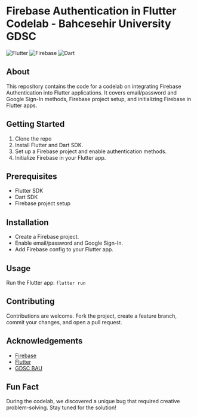 # Firebase Authentication in Flutter Codelab - Bahcesehir University GDSC

![Flutter](https://img.shields.io/badge/Flutter-202329?style=for-the-badge&logo=flutter&logoColor=61DAFB)
![Firebase](https://img.shields.io/badge/Firebase-FFCA28?style=for-the-badge&logo=Firebase&logoColor=ffffff)
![Dart](https://img.shields.io/badge/Dart-0175C2?style=for-the-badge&logo=dart&logoColor=ffffff)

## About

This repository contains the code for a codelab on integrating Firebase Authentication into Flutter applications. It covers email/password and Google Sign-In methods, Firebase project setup, and initializing Firebase in Flutter apps.

## Getting Started

1. Clone the repo
2. Install Flutter and Dart SDK.
3. Set up a Firebase project and enable authentication methods.
4. Initialize Firebase in your Flutter app.

## Prerequisites

- Flutter SDK
- Dart SDK
- Firebase project setup

## Installation

- Create a Firebase project.
- Enable email/password and Google Sign-In.
- Add Firebase config to your Flutter app.

## Usage

Run the Flutter app: `flutter run`

## Contributing

Contributions are welcome. Fork the project, create a feature branch, commit your changes, and open a pull request.


## Acknowledgements

- [Firebase](https://firebase.google.com/)
- [Flutter](https://flutter.dev/)
- [GDSC BAU](https://gdsc.community.dev/bahcesehir-university/)

## Fun Fact

During the codelab, we discovered a unique bug that required creative problem-solving. Stay tuned for the solution!
